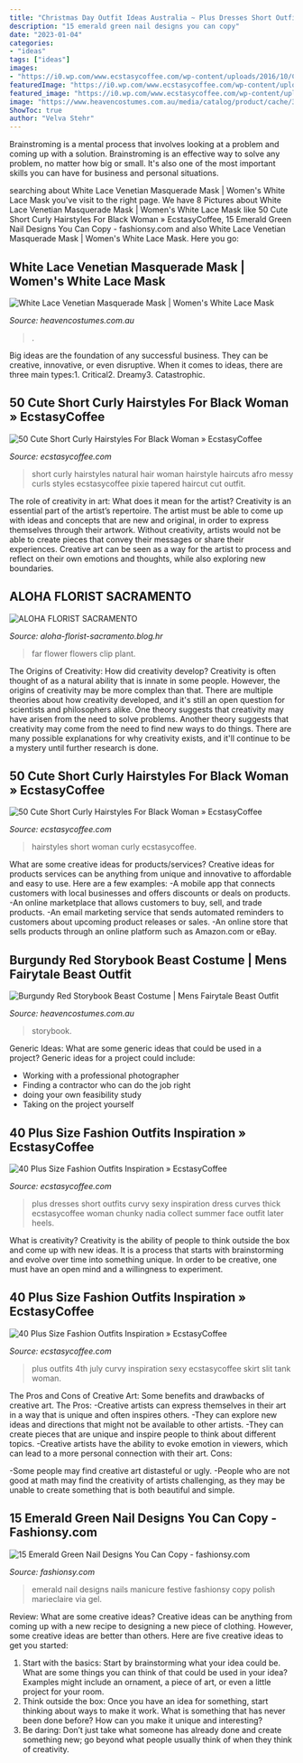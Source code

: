 ```yaml
---
title: "Christmas Day Outfit Ideas Australia ~ Plus Dresses Short Outfits Curvy Sexy Inspiration Dress Curves Thick Ecstasycoffee Woman Chunky Nadia Collect Summer Face Outfit Later Heels"
description: "15 emerald green nail designs you can copy"
date: "2023-01-04"
categories:
- "ideas"
tags: ["ideas"]
images:
- "https://i0.wp.com/www.ecstasycoffee.com/wp-content/uploads/2016/10/Curvy-Women-Fashion-Outfits-22.jpg?resize=600%2C900"
featuredImage: "https://i0.wp.com/www.ecstasycoffee.com/wp-content/uploads/2016/10/Cute-and-Curly-Hairstyle.jpg?resize=736%2C1104"
featured_image: "https://i0.wp.com/www.ecstasycoffee.com/wp-content/uploads/2016/10/Cute-and-Curly-Hairstyle.jpg?resize=736%2C1104"
image: "https://www.heavencostumes.com.au/media/catalog/product/cache/3ca7c4de79fd9294a778cbfdebc9dde4/c/c/cc-01463-storybook-beast-mens-beauty-and-the-beast-fairytale-fancy-dress-costume-close-image-1500..jpg"
ShowToc: true
author: "Velva Stehr"
---
```



Brainstroming is a mental process that involves looking at a problem and coming up with a solution. Brainstroming is an effective way to solve any problem, no matter how big or small. It's also one of the most important skills you can have for business and personal situations.

	

		
searching about White Lace Venetian Masquerade Mask | Women&#039;s White Lace Mask you've visit to the right page. We have 8 Pictures about White Lace Venetian Masquerade Mask | Women&#039;s White Lace Mask like 50 Cute Short Curly Hairstyles For Black Woman » EcstasyCoffee, 15 Emerald Green Nail Designs You Can Copy - fashionsy.com and also White Lace Venetian Masquerade Mask | Women&#039;s White Lace Mask. Here you go:
		
    
## White Lace Venetian Masquerade Mask | Women&#039;s White Lace Mask

<img loading=lazy src="https://www.heavencostumes.com.au/media/catalog/product/cache/3ca7c4de79fd9294a778cbfdebc9dde4/l/a/la-3747-wh-white-fantasy-venetian-lace-masqurade-mask-700.jpg" onerror="this.onerror=null;this.src='https://tse1.mm.bing.net/th?id=OIP.T-uncOT_j_0ruRGh_f141wHaKf&amp;pid=15.1';" alt="White Lace Venetian Masquerade Mask | Women&#039;s White Lace Mask">

_Source: heavencostumes.com.au_

>. 

	

Big ideas are the foundation of any successful business. They can be creative, innovative, or even disruptive. When it comes to ideas, there are three main types:1. Critical2. Dreamy3. Catastrophic.

    
## 50 Cute Short Curly Hairstyles For Black Woman » EcstasyCoffee

<img loading=lazy src="https://i0.wp.com/www.ecstasycoffee.com/wp-content/uploads/2016/10/Cute-and-Curly-Hairstyle.jpg?resize=736%2C1104" onerror="this.onerror=null;this.src='https://tse3.mm.bing.net/th?id=OIP.m0UHmZJ2rr8as_cNd4QrBQHaLH&amp;pid=15.1';" alt="50 Cute Short Curly Hairstyles For Black Woman » EcstasyCoffee">

_Source: ecstasycoffee.com_

>short curly hairstyles natural hair woman hairstyle haircuts afro messy curls styles ecstasycoffee pixie tapered haircut cut outfit. 

	

The role of creativity in art: What does it mean for the artist?
Creativity is an essential part of the artist’s repertoire. The artist must be able to come up with ideas and concepts that are new and original, in order to express themselves through their artwork. Without creativity, artists would not be able to create pieces that convey their messages or share their experiences. Creative art can be seen as a way for the artist to process and reflect on their own emotions and thoughts, while also exploring new boundaries.

    
## ALOHA FLORIST SACRAMENTO

<img loading=lazy src="http://bit.ly/oJMP15" onerror="this.onerror=null;this.src='https://tse3.mm.bing.net/th?id=OIP.Nmh62_TcLCWXZNsf9Tqs3wHaFB&amp;pid=15.1';" alt="ALOHA FLORIST SACRAMENTO">

_Source: aloha-florist-sacramento.blog.hr_

>far flower flowers clip plant. 

	

The Origins of Creativity: How did creativity develop?
Creativity is often thought of as a natural ability that is innate in some people. However, the origins of creativity may be more complex than that. There are multiple theories about how creativity developed, and it's still an open question for scientists and philosophers alike. One theory suggests that creativity may have arisen from the need to solve problems. Another theory suggests that creativity may come from the need to find new ways to do things. There are many possible explanations for why creativity exists, and it'll continue to be a mystery until further research is done.

    
## 50 Cute Short Curly Hairstyles For Black Woman » EcstasyCoffee

<img loading=lazy src="https://i1.wp.com/www.ecstasycoffee.com/wp-content/uploads/2016/10/Cute-Short-Hairstyles-For-Black-Women.jpg" onerror="this.onerror=null;this.src='https://tse1.mm.bing.net/th?id=OIP._V-9FeGhfcel1rTZZTEr_gHaLH&amp;pid=15.1';" alt="50 Cute Short Curly Hairstyles For Black Woman » EcstasyCoffee">

_Source: ecstasycoffee.com_

>hairstyles short woman curly ecstasycoffee. 

	

What are some creative ideas for products/services?
Creative ideas for products services can be anything from unique and innovative to affordable and easy to use. Here are a few examples: 
-A mobile app that connects customers with local businesses and offers discounts or deals on products. 
-An online marketplace that allows customers to buy, sell, and trade products. 
-An email marketing service that sends automated reminders to customers about upcoming product releases or sales. 
-An online store that sells products through an online platform such as Amazon.com or eBay.

    
## Burgundy Red Storybook Beast Costume | Mens Fairytale Beast Outfit

<img loading=lazy src="https://www.heavencostumes.com.au/media/catalog/product/cache/3ca7c4de79fd9294a778cbfdebc9dde4/c/c/cc-01463-storybook-beast-mens-beauty-and-the-beast-fairytale-fancy-dress-costume-close-image-1500..jpg" onerror="this.onerror=null;this.src='https://tse1.mm.bing.net/th?id=OIP.uPR9FPQ0yO1sWfntj9UDZAHaM3&amp;pid=15.1';" alt="Burgundy Red Storybook Beast Costume | Mens Fairytale Beast Outfit">

_Source: heavencostumes.com.au_

>storybook. 

	

Generic Ideas: What are some generic ideas that could be used in a project?
Generic ideas for a project could include: 
- Working with a professional photographer 
- Finding a contractor who can do the job right 
- doing your own feasibility study 
- Taking on the project yourself

    
## 40 Plus Size Fashion Outfits Inspiration » EcstasyCoffee

<img loading=lazy src="https://i1.wp.com/www.ecstasycoffee.com/wp-content/uploads/2016/10/Curvy-Women-Fashion-Outfits-45.jpg" onerror="this.onerror=null;this.src='https://tse2.mm.bing.net/th?id=OIP.LoEDuT4qRFmgixWuMXntQAHaLH&amp;pid=15.1';" alt="40 Plus Size Fashion Outfits Inspiration » EcstasyCoffee">

_Source: ecstasycoffee.com_

>plus dresses short outfits curvy sexy inspiration dress curves thick ecstasycoffee woman chunky nadia collect summer face outfit later heels. 

	

What is creativity?
Creativity is the ability of people to think outside the box and come up with new ideas. It is a process that starts with brainstorming and evolve over time into something unique. In order to be creative, one must have an open mind and a willingness to experiment.

    
## 40 Plus Size Fashion Outfits Inspiration » EcstasyCoffee

<img loading=lazy src="https://i0.wp.com/www.ecstasycoffee.com/wp-content/uploads/2016/10/Curvy-Women-Fashion-Outfits-22.jpg?resize=600%2C900" onerror="this.onerror=null;this.src='https://tse1.mm.bing.net/th?id=OIP.G1Eha1e7EpHsVRw2roQE-QHaLH&amp;pid=15.1';" alt="40 Plus Size Fashion Outfits Inspiration » EcstasyCoffee">

_Source: ecstasycoffee.com_

>plus outfits 4th july curvy inspiration sexy ecstasycoffee skirt slit tank woman. 

	

The Pros and Cons of Creative Art: Some benefits and drawbacks of creative art.
The Pros: 
-Creative artists can express themselves in their art in a way that is unique and often inspires others. 
-They can explore new ideas and directions that might not be available to other artists. 
-They can create pieces that are unique and inspire people to think about different topics. 
-Creative artists have the ability to evoke emotion in viewers, which can lead to a more personal connection with their art. 
Cons:


-Some people may find creative art distasteful or ugly. 
-People who are not good at math may find the creativity of artists challenging, as they may be unable to create something that is both beautiful and simple.

    
## 15 Emerald Green Nail Designs You Can Copy - Fashionsy.com

<img loading=lazy src="https://fashionsy.com/wp-content/uploads/2015/12/Ciate-Emerald-Mani-630x944.jpg" onerror="this.onerror=null;this.src='https://tse3.mm.bing.net/th?id=OIP.Np_yujMhXny-lq4u9l_lvgHaLG&amp;pid=15.1';" alt="15 Emerald Green Nail Designs You Can Copy - fashionsy.com">

_Source: fashionsy.com_

>emerald nail designs nails manicure festive fashionsy copy polish marieclaire via gel. 

	

Review: What are some creative ideas?
Creative ideas can be anything from coming up with a new recipe to designing a new piece of clothing. However, some creative ideas are better than others. Here are five creative ideas to get you started: 
1. Start with the basics: Start by brainstorming what your idea could be. What are some things you can think of that could be used in your idea? Examples might include an ornament, a piece of art, or even a little project for your room. 
2. Think outside the box: Once you have an idea for something, start thinking about ways to make it work. What is something that has never been done before? How can you make it unique and interesting? 
3. Be daring: Don’t just take what someone has already done and create something new; go beyond what people usually think of when they think of creativity.

